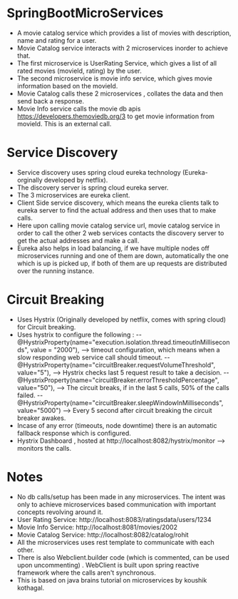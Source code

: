# SpringBootMicroServices

* A movie catalog service which provides a list of movies with description, name and rating for a user.
* Movie Catalog service interacts with 2 microservices inorder to achieve that.
* The first microservice is UserRating Service, which gives a list of all rated movies (movieId, rating) by the user.
* The second microservice is movie info service, which gives movie information based on the movieId.
* Movie Catalog calls these 2 microservices , collates the data and then send back a response.
* Movie Info service calls the movie db apis https://developers.themoviedb.org/3 to get movie information from movieId. This is an external call.

# Service Discovery
* Service discovery uses spring cloud eureka technology (Eureka- orginally developed by netflix).
* The discovery server is spring cloud eureka server.
* The 3 microservices are eureka client.
* Client Side service discovery, which means the eureka clients talk to eureka server to find the actual address and then uses that to make calls.
* Here upon calling movie catalog service url, movie catalog service in order to call the other 2 web services contacts the discovery server to get the actual addresses and make a call.
* Eureka also helps in load balancing, if we have multiple nodes off microservices running and one of them are down, automatically the one which is up is picked up, if both of them are up requests are distributed over the running instance.

# Circuit Breaking
* Uses Hystrix (Originally developed by netflix, comes with spring cloud) for Circuit breaking.
* Uses hystrix to configure the following :
     -- @HystrixProperty(name="execution.isolation.thread.timeoutInMilliseconds", value = "2000"), --> timeout configuration, which means when a slow responding web service call should timeout. 
		 --	@HystrixProperty(name="circuitBreaker.requestVolumeThreshold", value="5"), --> Hystrix checks last 5 request result to take a decision.
		 -- @HystrixProperty(name="circuitBreaker.errorThresholdPercentage", value="50"), --> The circuit breaks, if in the last 5 calls, 50% of the calls failed. 
		 -- @HystrixProperty(name="circuitBreaker.sleepWindowInMilliseconds", value="5000") --> Every 5 second after circuit breaking the circuit breaker awakes.
* Incase of any error (timeouts, node downtime) there is an automatic fallback response which is configured.
* Hystrix Dashboard , hosted at http://localhost:8082/hystrix/monitor --> monitors the calls. 

# Notes
* No db calls/setup has been made in any microservices. The intent was only to achieve microservices based communication with important concepts revolving around it.
* User Rating Service: http://localhost:8083/ratingsdata/users/1234
* Movie Info Service: http://localhost:8081/movies/2002
* Movie Catalog Service: http://localhost:8082/catalog/rohit
* All the microservices uses rest template to communicate with each other.
* There is also Webclient.builder code (which is commented, can be used upon uncommenting) . WebClient is built upon spring reactive framework where the calls aren't synchronous.  
* This is based on java brains tutorial on microservices by koushik kothagal.
